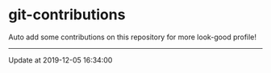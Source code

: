 # git-contributions

Auto add some contributions on this repository for more look-good profile!

---

Update at 2019-12-05 16:34:00
